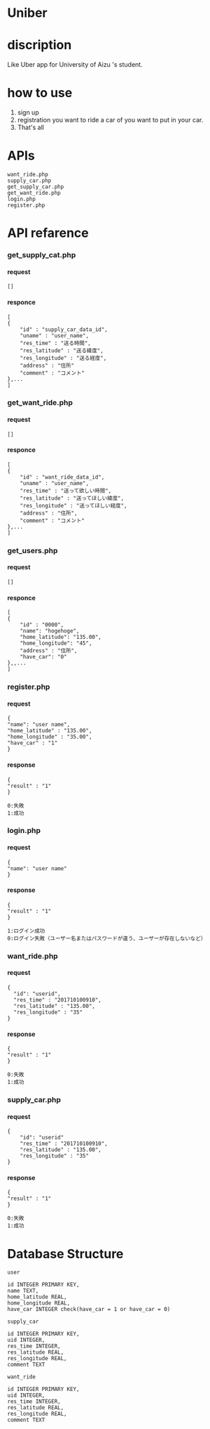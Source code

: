 # Uniber

# discription
Like Uber app for University of Aizu 's student.

# how to use
1. sign up
1. registration you want to ride a car of you want to put in your car.
1. That's all

# APIs

```
want_ride.php
supply_car.php
get_supply_car.php
get_want_ride.php
login.php
register.php
```

# API refarence

### get_supply_cat.php

#### request
```
[]
```

#### responce
```
[
{
    "id" : "supply_car_data_id",
    "uname" : "user_name",
    "res_time" : "送る時間",
    "res_latitude" : "送る緯度",
    "res_longitude" : "送る経度",
    "address" : "住所"
    "comment" : "コメント"
},...
]
```

### get_want_ride.php

#### request
```
[]
```

#### responce
```
[
{
    "id" : "want_ride_data_id",
    "uname" : "user_name",
    "res_time" : "送って欲しい時間",
    "res_latitude" : "送ってほしい緯度",
    "res_longitude" : "送ってほしい経度",
    "address" : "住所",
    "comment" : "コメント"
},...
]
```

### get_users.php

#### request
```
[]
```

#### responce
```
[
{
    "id" : "0000",
    "name": "hogehoge",
    "home_latitude": "135.00",
    "home_longitude": "45",
    "address" : "住所",
    "have_car": "0"
},,...
]
```

### register.php

#### request
```
{
"name": "user name",
"home_latitude" : "135.00",
"home_longitude" : "35.00",
"have_car" : "1"
}
```
#### response
```
{
"result" : "1"
}

0:失敗
1:成功
```

### login.php

#### request
```
{
"name": "user name"
}
```
#### response
```
{
"result" : "1"
}

1:ログイン成功
0:ログイン失敗（ユーザー名またはパスワードが違う、ユーザーが存在しないなど）
```

### want_ride.php

#### request
```
{
  "id": "userid",
  "res_time" : "201710100910",
  "res_latitude" : "135.00",
  "res_longitude" : "35"
}
```
#### response
```
{
"result" : "1"
}

0:失敗
1:成功
```

### supply_car.php

#### request
```
{
    "id": "userid"
    "res_time" : "201710100910",
    "res_latitude" : "135.00",
    "res_longitude" : "35"
}
```
#### response
```
{
"result" : "1"
}

0:失敗
1:成功
```


# Database Structure


`user`  
```
id INTEGER PRIMARY KEY,
name TEXT,
home_latitude REAL,
home_longitude REAL,
have_car INTEGER check(have_car = 1 or have_car = 0)
```

`supply_car`  
```
id INTEGER PRIMARY KEY,
uid INTEGER,
res_time INTEGER,
res_latitude REAL,
res_longitude REAL,
comment TEXT
```

`want_ride`  
```
id INTEGER PRIMARY KEY,
uid INTEGER,
res_time INTEGER,
res_latitude REAL,
res_longitude REAL,
comment TEXT
```
